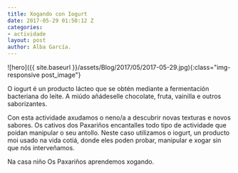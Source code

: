 ```yaml
---
title: Xogando con Iogurt
date: 2017-05-29 01:50:12 Z
categories:
- actividade
layout: post
author: Alba García.
---
```


![hero]({{ site.baseurl }}/assets/Blog/2017/05/2017-05-29.jpg){:class="img-responsive post_image"}
<br>

O iogurt é un producto lácteo que se obtén mediante a fermentación bacteriana do leite. A miúdo añádeselle chocolate, fruta, vainilla e outros saborizantes.

Con esta actividade axudamos o neno/a a descubrir novas texturas e novos sabores.
Os cativos dos Paxariños encantalles todo tipo de actividade que poidan manipular o seu antollo. Neste caso utilizamos o iogurt, un producto moi usado na vida cotiá, donde eles poden probar, manipular e xogar sin que nós interveñamos.

Na casa niño Os Paxariños aprendemos xogando.









